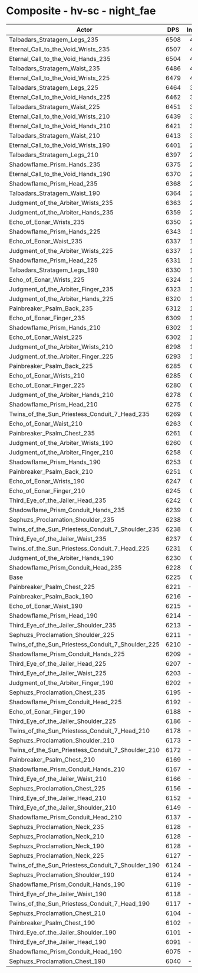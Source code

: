 # Composite - hv-sc - night_fae
| Actor | DPS | Increase |
|---|:---:|:---:|
|Talbadars_Stratagem_Legs_235|6508|4.55%|
|Eternal_Call_to_the_Void_Wrists_235|6507|4.54%|
|Eternal_Call_to_the_Void_Hands_235|6504|4.48%|
|Talbadars_Stratagem_Waist_235|6486|4.20%|
|Eternal_Call_to_the_Void_Wrists_225|6479|4.08%|
|Talbadars_Stratagem_Legs_225|6464|3.84%|
|Eternal_Call_to_the_Void_Hands_225|6462|3.82%|
|Talbadars_Stratagem_Waist_225|6451|3.64%|
|Eternal_Call_to_the_Void_Wrists_210|6439|3.44%|
|Eternal_Call_to_the_Void_Hands_210|6421|3.16%|
|Talbadars_Stratagem_Waist_210|6413|3.03%|
|Eternal_Call_to_the_Void_Wrists_190|6401|2.84%|
|Talbadars_Stratagem_Legs_210|6397|2.77%|
|Shadowflame_Prism_Hands_235|6375|2.42%|
|Eternal_Call_to_the_Void_Hands_190|6370|2.34%|
|Shadowflame_Prism_Head_235|6368|2.30%|
|Talbadars_Stratagem_Waist_190|6364|2.24%|
|Judgment_of_the_Arbiter_Wrists_235|6363|2.22%|
|Judgment_of_the_Arbiter_Hands_235|6359|2.16%|
|Echo_of_Eonar_Wrists_235|6350|2.01%|
|Shadowflame_Prism_Hands_225|6343|1.90%|
|Echo_of_Eonar_Waist_235|6337|1.80%|
|Judgment_of_the_Arbiter_Wrists_225|6337|1.80%|
|Shadowflame_Prism_Head_225|6331|1.72%|
|Talbadars_Stratagem_Legs_190|6330|1.70%|
|Echo_of_Eonar_Wrists_225|6324|1.60%|
|Judgment_of_the_Arbiter_Finger_235|6323|1.58%|
|Judgment_of_the_Arbiter_Hands_225|6320|1.54%|
|Painbreaker_Psalm_Back_235|6312|1.41%|
|Echo_of_Eonar_Finger_235|6309|1.36%|
|Shadowflame_Prism_Hands_210|6302|1.24%|
|Echo_of_Eonar_Waist_225|6302|1.24%|
|Judgment_of_the_Arbiter_Wrists_210|6298|1.18%|
|Judgment_of_the_Arbiter_Finger_225|6293|1.11%|
|Painbreaker_Psalm_Back_225|6285|0.98%|
|Echo_of_Eonar_Wrists_210|6285|0.97%|
|Echo_of_Eonar_Finger_225|6280|0.89%|
|Judgment_of_the_Arbiter_Hands_210|6278|0.86%|
|Shadowflame_Prism_Head_210|6275|0.80%|
|Twins_of_the_Sun_Priestess_Conduit_7_Head_235|6269|0.71%|
|Echo_of_Eonar_Waist_210|6263|0.62%|
|Painbreaker_Psalm_Chest_235|6261|0.59%|
|Judgment_of_the_Arbiter_Wrists_190|6260|0.56%|
|Judgment_of_the_Arbiter_Finger_210|6258|0.54%|
|Shadowflame_Prism_Hands_190|6253|0.45%|
|Painbreaker_Psalm_Back_210|6251|0.43%|
|Echo_of_Eonar_Wrists_190|6247|0.36%|
|Echo_of_Eonar_Finger_210|6245|0.33%|
|Third_Eye_of_the_Jailer_Head_235|6242|0.28%|
|Shadowflame_Prism_Conduit_Hands_235|6239|0.23%|
|Sephuzs_Proclamation_Shoulder_235|6238|0.22%|
|Twins_of_the_Sun_Priestess_Conduit_7_Shoulder_235|6238|0.21%|
|Third_Eye_of_the_Jailer_Waist_235|6237|0.19%|
|Twins_of_the_Sun_Priestess_Conduit_7_Head_225|6231|0.11%|
|Judgment_of_the_Arbiter_Hands_190|6230|0.09%|
|Shadowflame_Prism_Conduit_Head_235|6228|0.06%|
|Base|6225|0.00%|
|Painbreaker_Psalm_Chest_225|6221|-0.05%|
|Painbreaker_Psalm_Back_190|6216|-0.14%|
|Echo_of_Eonar_Waist_190|6215|-0.16%|
|Shadowflame_Prism_Head_190|6214|-0.16%|
|Third_Eye_of_the_Jailer_Shoulder_235|6213|-0.18%|
|Sephuzs_Proclamation_Shoulder_225|6211|-0.22%|
|Twins_of_the_Sun_Priestess_Conduit_7_Shoulder_225|6210|-0.23%|
|Shadowflame_Prism_Conduit_Hands_225|6209|-0.26%|
|Third_Eye_of_the_Jailer_Head_225|6207|-0.28%|
|Third_Eye_of_the_Jailer_Waist_225|6203|-0.34%|
|Judgment_of_the_Arbiter_Finger_190|6202|-0.36%|
|Sephuzs_Proclamation_Chest_235|6195|-0.47%|
|Shadowflame_Prism_Conduit_Head_225|6192|-0.53%|
|Echo_of_Eonar_Finger_190|6188|-0.59%|
|Third_Eye_of_the_Jailer_Shoulder_225|6186|-0.61%|
|Twins_of_the_Sun_Priestess_Conduit_7_Head_210|6178|-0.75%|
|Sephuzs_Proclamation_Shoulder_210|6173|-0.83%|
|Twins_of_the_Sun_Priestess_Conduit_7_Shoulder_210|6172|-0.84%|
|Painbreaker_Psalm_Chest_210|6169|-0.89%|
|Shadowflame_Prism_Conduit_Hands_210|6167|-0.92%|
|Third_Eye_of_the_Jailer_Waist_210|6166|-0.94%|
|Sephuzs_Proclamation_Chest_225|6156|-1.10%|
|Third_Eye_of_the_Jailer_Head_210|6152|-1.17%|
|Third_Eye_of_the_Jailer_Shoulder_210|6149|-1.21%|
|Shadowflame_Prism_Conduit_Head_210|6137|-1.41%|
|Sephuzs_Proclamation_Neck_235|6128|-1.55%|
|Sephuzs_Proclamation_Neck_210|6128|-1.55%|
|Sephuzs_Proclamation_Neck_190|6128|-1.56%|
|Sephuzs_Proclamation_Neck_225|6127|-1.57%|
|Twins_of_the_Sun_Priestess_Conduit_7_Shoulder_190|6124|-1.61%|
|Sephuzs_Proclamation_Shoulder_190|6124|-1.62%|
|Shadowflame_Prism_Conduit_Hands_190|6119|-1.69%|
|Third_Eye_of_the_Jailer_Waist_190|6118|-1.70%|
|Twins_of_the_Sun_Priestess_Conduit_7_Head_190|6117|-1.73%|
|Sephuzs_Proclamation_Chest_210|6104|-1.93%|
|Painbreaker_Psalm_Chest_190|6102|-1.96%|
|Third_Eye_of_the_Jailer_Shoulder_190|6101|-1.99%|
|Third_Eye_of_the_Jailer_Head_190|6091|-2.15%|
|Shadowflame_Prism_Conduit_Head_190|6075|-2.40%|
|Sephuzs_Proclamation_Chest_190|6040|-2.96%|
